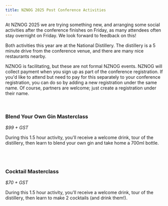 ```yaml
---
title: NZNOG 2025 Post Conference Activities
---
```


At NZNOG 2025 we are trying something new, and arranging some social activities after the conference finishes on Friday, as many attendees often stay overnight on Friday. We look forward to feedback on this!

Both activities this year are at the National Distillery. The distillery is a 5 minute drive from the conference venue, and there are many nice restaurants nearby.

NZNOG is facilitating, but these are not formal NZNOG events. NZNOG will collect payment when you sign up as part of the conference registration. If you'd like to attend but need to pay for this separately to your conference registration, you can do so by adding a new registration under the same name. Of course, partners are welcome; just create a registration under their name.

<br/>

### Blend Your Own Gin Masterclass
*$99 + GST*

During this 1.5 hour activity, you'll receive a welcome drink, tour of the distillery, then learn to blend your own gin and take home a 700ml bottle.

<br/>

<br/>

### Cocktail Masterclass
*$70 + GST*

During this 1.5 hour activity, you'll receive a welcome drink, tour of the distillery, then learn to make 2 cocktails (and drink them!).
